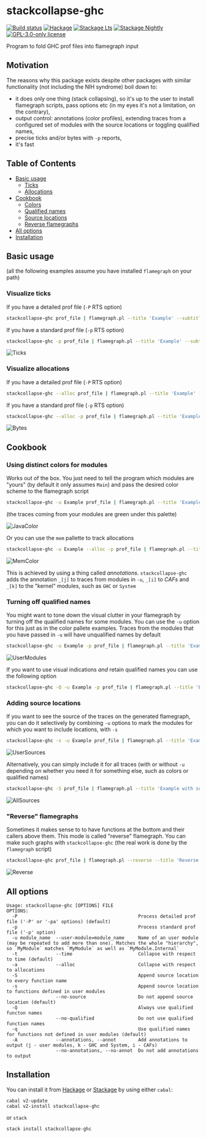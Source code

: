 # stackcollapse-ghc

[![Build status](https://travis-ci.com/marcin-rzeznicki/stackcollapse-ghc.svg?branch=master)](https://travis-ci.org/marcin-rzeznicki/stackcollapse-ghc)
[![Hackage](https://img.shields.io/hackage/v/stackcollapse-ghc.svg?logo=haskell)](https://hackage.haskell.org/package/stackcollapse-ghc)
[![Stackage Lts](http://stackage.org/package/stackcollapse-ghc/badge/lts)](http://stackage.org/lts/package/stackcollapse-ghc)
[![Stackage Nightly](http://stackage.org/package/stackcollapse-ghc/badge/nightly)](http://stackage.org/nightly/package/stackcollapse-ghc)
[![GPL-3.0-only license](https://img.shields.io/badge/license-GPL--3.0--only-blue.svg)](LICENSE)

Program to fold GHC prof files into flamegraph input

## Motivation

The reasons why this package exists despite other packages with similar functionality (not including the NIH syndrome) boil down to:
* it does only one thing (stack collapsing), so it's up to the user to install flamegraph scripts, pass options etc (in my eyes it's not a limitation, on the contrary),
* output control: annotations (color profiles), extending traces from a configured set of modules with the source locations or toggling qualified names,
* precise ticks and/or bytes with `-p` reports,
* it's fast

Table of Contents
-----------------
  * [Basic usage](#basic-usage)
    * [Ticks](#visualize-ticks)
    * [Allocations](#visualize-allocations)
  * [Cookbook](#cookbook)
    * [Colors](#using-distinct-colors-for-modules)
    * [Qualified names](#turning-off-qualified-names)
    * [Source locations](#adding-source-locations)
    * [Reverse flamegraphs](#reverse-flamegraphs)
  * [All options](#all-options)
  * [Installation](#installation)

## Basic usage

(all the following examples assume you have installed `flamegraph` on your path)

### Visualize ticks

If you have a detailed prof file (`-P` RTS option)

```bash
stackcollapse-ghc prof_file | flamegraph.pl --title 'Example' --subtitle 'Time' --countname ticks > path_to_svg
```

If you have a standard prof file (`-p` RTS option)

```bash
stackcollapse-ghc -p prof_file | flamegraph.pl --title 'Example' --subtitle 'Time' --countname ticks > path_to_svg
```

![Ticks](./examples/basicTime.svg)

### Visualize allocations

If you have a detailed prof file (`-P` RTS option)

```bash
stackcollapse-ghc --alloc prof_file | flamegraph.pl --title 'Example' --subtitle 'Bytes allocated' --countname bytes > path_to_svg
```

If you have a standard prof file (`-p` RTS option)

```bash
stackcollapse-ghc --alloc -p prof_file | flamegraph.pl --title 'Example' --subtitle 'Bytes allocated' --countname bytes > path_to_svg
```

![Bytes](./examples/basicAlloc.svg)

## Cookbook

### Using distinct colors for modules

Works out of the box. You just need to tell the program which modules are "yours" (by default it only assumes `Main`) and pass the desired color scheme to the flamegraph script

```bash
stackcollapse-ghc -u Example prof_file | flamegraph.pl --title 'Example with colors' --subtitle 'Time' --countname ticks --color java > path_to_svg
```

(the traces coming from your modules are green under this palette)

![JavaColor](./examples/javaColor.svg)

Or you can use the `mem` pallette to track allocations

```bash
stackcollapse-ghc -u Example --alloc -p prof_file | flamegraph.pl --title 'Example with colors' --subtitle 'Bytes allocated' --countname bytes --color mem > path_to_svg
```

![MemColor](./examples/memColor.svg)

This is achieved by using a thing called _annotations_. `stackcollapse-ghc` adds the annotation `_[j]` to traces from modules in `-u`, `_[i]` to _CAFs_ and `_[k]` to the "kernel" modules, such as `GHC` or `System`

### Turning off qualified names

You might want to tone down the visual clutter in your flamegraph by turning off the qualified names for some modules. You can use the `-u` option for this just as in the color pallete examples. Traces from the modules that you have passed in `-u` will have unqualified names by default

```bash
stackcollapse-ghc -u Example -p prof_file | flamegraph.pl --title 'Example' --subtitle 'Time' --countname ticks > path_to_svg
```

![UserModules](./examples/userModules.svg)

If you want to use visual indications *and* retain qualified names you can use the following option

```bash
stackcollapse-ghc -Q -u Example -p prof_file | flamegraph.pl --title 'Example' --subtitle 'Time' --countname ticks --color java > path_to_svg
```

### Adding source locations

If you want to see the source of the traces on the generated flamegraph, you can do it selectively by combining `-u` options to mark the modules for which you want to include locations, with `-s`

```bash
stackcollapse-ghc -s -u Example prof_file | flamegraph.pl --title 'Example with sources' --subtitle 'Time' --countname ticks > path_to_svg
```

![UserSources](./examples/userSrc.svg)

Alternatively, you can simply include it for all traces (with or without `-u` depending on whether you need it for something else, such as colors or qualified names)

```bash
stackcollapse-ghc -S prof_file | flamegraph.pl --title 'Example with sources' --subtitle 'Time' --countname ticks > path_to_svg
```

![AllSources](./examples/allSrc.svg)

### "Reverse" flamegraphs

Sometimes it makes sense to to have functions at the bottom and their callers above them. This mode is called "reverse" flamegraph. You can make such graphs with `stackcollapse-ghc` (the real work is done by the `flamegraph` script)

```bash
stackcollapse-ghc prof_file | flamegraph.pl --reverse --title 'Reverse' --countname ticks > path_to_svg
```

![Reverse](./examples/reverse.svg)

## All options

```
Usage: stackcollapse-ghc [OPTIONS] FILE
OPTIONS:
  -P                                            Process detailed prof file ('-P' or '-pa' options) (default)
  -p                                            Process standard prof file ('-p' option)
  -u module_name  --user-module=module_name     Name of an user module (may be repeated to add more than one). Matches the whole "hierarchy", so `MyModule` matches `MyModule` as well as `MyModule.Internal`
  -t              --time                        Collapse with respect to time (default)
  -a              --alloc                       Collapse with respect to allocations
  -S                                            Append source location to every function name
  -s                                            Append source location to functions defined in user modules
                  --no-source                   Do not append source location (default)
  -Q                                            Always use qualified functon names
                  --no-qualified                Do not use qualified function names
  -q                                            Use qualified names for functions not defined in user modules (default)
  -A              --annotations, --annot        Add annotations to output (j - user modules, k - GHC and System, i - CAFs)
                  --no-annotations, --no-annot  Do not add annotations to output

```

## Installation

You can install it from [Hackage](https://hackage.haskell.org/) or [Stackage](https://www.stackage.org/) by using either `cabal`:

```
cabal v2-update
cabal v2-install stackcollapse-ghc
```

or `stack`

```
stack install stackcollapse-ghc
```
